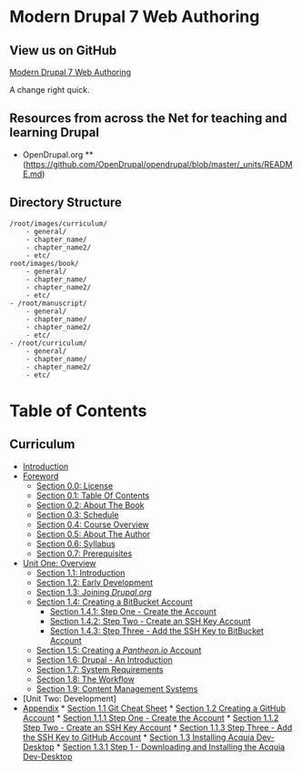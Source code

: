 # Modern Drupal 7 Web Authoring

## View us on GitHub

[Modern Drupal 7 Web Authoring](https://github.com/ACCDrupal-2016Fall/resources "Modern Drupal 7 Web Authoring")

A change right quick.

## Resources from across the Net for teaching and learning Drupal

* OpenDrupal.org
** (https://github.com/OpenDrupal/opendrupal/blob/master/_units/README.md)

## Directory Structure

```
/root/images/curriculum/
    - general/
    - chapter_name/
    - chapter_name2/
    - etc/
root/images/book/
    - general/
    - chapter_name/
    - chapter_name2/
    - etc/
- /root/manuscript/
    - general/
    - chapter_name/
    - chapter_name2/
    - etc/
- /root/curriculum/
    - general/
    - chapter_name/
    - chapter_name2/
    - etc/
```

# Table of Contents

## Curriculum

* [Introduction](README.md)
* [Foreword](manuscript/foreword.md)
    * [Section 0.0: License](manuscript/foreword-license.md)
    * [Section 0.1: Table Of Contents](table-of-contents.md)
    * [Section 0.2: About The Book](manuscript/about-the-book.md)
    * [Section 0.3: Schedule](manuscript/schedule.md)
    * [Section 0.4: Course Overview](manuscript/course-overview.md)
    * [Section 0.5: About The Author](manuscript/about-the-authors.md)
    * [Section 0.6: Syllabus](manuscript/syllabus.md)
    * [Section 0.7: Prerequisites](manuscript/prerequisites.md)
* [Unit One: Overview](manuscript/overview.md "Unit One - Overview & Development")
    * [Section 1.1: Introduction](manuscript/introduction.md)   
    * [Section 1.2: Early Development](manuscript/early-development.md)
    * [Section 1.3: Joining *Drupal.org*](manuscript/joining-drupal-org.md)
    * [Section 1.4: Creating a BitBucket Account](manuscript/creating-bitbucket-account.md)
        * [Section 1.4.1: Step One - Create the Account](manuscript/overview-&-development/creating-bitbucket-account/creating-bitbucket-account_step-1.md "Step One - Create the Account")
        * [Section 1.4.2: Step Two - Create an SSH Key Account](manuscript/overview-&-development/creating-bitbucket-account/creating-bitbucket-account_step-2.md "Step Two - Create an SSH Key Account")
        * [Section 1.4.3: Step Three - Add the SSH Key to BitBucket Account](manuscript/overview-&-development/creating-bitbucket-account/creating-bitbucket-account_step-3.md "Step Three - Add the SSH Key to BitBucket Account")
    * [Section 1.5: Creating a _Pantheon.io_ Account](manuscript/creating-pantheonio-account.md)
    * [Section 1.6: Drupal - An Introduction](manuscript/drupal-an-introduction.md "Drupal - An Introduction")
    * [Section 1.7: System Requirements](manuscript/system-requirements.md)
    * [Section 1.8: The Workflow](manuscript/the-workflow.md)
    * [Section 1.9: Content Management Systems](manuscript/content-management-systems.md "Content Management Systems")        
* [Unit Two: Development]
* [Appendix](appendix/appendix.md)
        * [Section 1.1 Git Cheat Sheet](appendix/git-cheat-sheet.md)
        * [Section 1.2 Creating a GitHub Account](manuscript/creating-github-account.md)
                * [Section 1.1.1 Step One - Create the Account](manuscript/overview-&-development/creating-github-account/creating-github-account_step-1.md "Step One - Create the Account")
                * [Section 1.1.2 Step Two - Create an SSH Key Account](manuscript/overview-&-development/creating-github-account/creating-github-account_step-2.md "Step Two - Create an SSH Key Account")
                * [Section 1.1.3 Step Three - Add the SSH Key to GitHub Account](manuscript/overview-&-development/creating-github-account/creating-github-account_step-3.md "Step Three - Add the SSH Key to GitHub Account")
        * [Section 1.3 Installing Acquia Dev-Desktop](appendix/installing-acquia-dev-desktop.md)
                * [Section 1.3.1 Step 1 - Downloading and Installing the Acquia Dev-Desktop](appendix/installing-acquia-dev-desktop/installing-acquia-dev-desktop_step-1.md)
